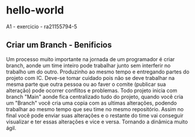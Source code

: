# hello-world 

A1 - exercicio - ra21155794-5

## Criar um Branch - Benificios 

  Um processo muito importante na jornada de um programador é criar branch, aonde um time inteiro pode trabalhar junto sem interferir no trabalho um do outro. Produzinho ao mesmo tempo e entregando partes do projeto com IC. Deve-se tomar cuidado pois não se deve trabalhar na mesma parte que outra pessoa ou ao faver o comite (publicar sua alteração) pode ocorrer conflitos e problemas. 
  Todo projeto inicia com branch "Main" aonde fica centralizado tudo do projeto, quando você cria um "Branch" você cria uma copia com as ultimas alterações, podendo trabalhar ao mesmo tempo que seu time no mesmo repositório. Assim no final você pode enviar suas alterações e o restante do time vai conseguir visualizar e ter essas alterações e vice e versa. Tornando a dinâmica muito ágil. 
